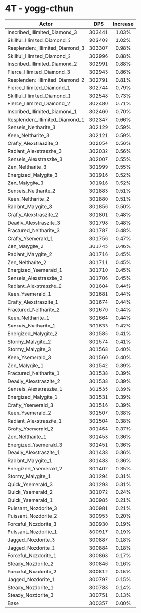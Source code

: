 # 4T - yogg-cthun
| Actor | DPS | Increase |
|---|:---:|:---:|
|Inscribed_Illimited_Diamond_3|303441|1.03%|
|Skillful_Illimited_Diamond_3|303408|1.02%|
|Resplendent_Illimited_Diamond_3|303307|0.98%|
|Skillful_Illimited_Diamond_2|302996|0.88%|
|Inscribed_Illimited_Diamond_2|302991|0.88%|
|Fierce_Illimited_Diamond_3|302943|0.86%|
|Resplendent_Illimited_Diamond_2|302791|0.81%|
|Fierce_Illimited_Diamond_1|302744|0.79%|
|Skillful_Illimited_Diamond_1|302548|0.73%|
|Fierce_Illimited_Diamond_2|302480|0.71%|
|Inscribed_Illimited_Diamond_1|302460|0.70%|
|Resplendent_Illimited_Diamond_1|302347|0.66%|
|Senseis_Neltharite_3|302129|0.59%|
|Keen_Neltharite_3|302121|0.59%|
|Crafty_Alexstraszite_3|302054|0.56%|
|Radiant_Alexstraszite_3|302032|0.56%|
|Senseis_Alexstraszite_3|302007|0.55%|
|Zen_Neltharite_3|301999|0.55%|
|Energized_Malygite_3|301916|0.52%|
|Zen_Malygite_3|301916|0.52%|
|Senseis_Neltharite_2|301883|0.51%|
|Keen_Neltharite_2|301880|0.51%|
|Radiant_Malygite_3|301856|0.50%|
|Crafty_Alexstraszite_2|301801|0.48%|
|Deadly_Alexstraszite_3|301798|0.48%|
|Fractured_Neltharite_3|301787|0.48%|
|Crafty_Ysemerald_1|301756|0.47%|
|Zen_Malygite_2|301745|0.46%|
|Radiant_Malygite_2|301716|0.45%|
|Zen_Neltharite_2|301711|0.45%|
|Energized_Ysemerald_1|301710|0.45%|
|Senseis_Alexstraszite_2|301706|0.45%|
|Radiant_Alexstraszite_2|301684|0.44%|
|Keen_Ysemerald_1|301681|0.44%|
|Crafty_Alexstraszite_1|301674|0.44%|
|Fractured_Neltharite_2|301670|0.44%|
|Keen_Neltharite_1|301664|0.44%|
|Senseis_Neltharite_1|301633|0.42%|
|Energized_Malygite_2|301585|0.41%|
|Stormy_Malygite_2|301574|0.41%|
|Stormy_Malygite_3|301568|0.40%|
|Keen_Ysemerald_3|301560|0.40%|
|Zen_Malygite_1|301542|0.39%|
|Fractured_Neltharite_1|301538|0.39%|
|Deadly_Alexstraszite_2|301538|0.39%|
|Senseis_Alexstraszite_1|301535|0.39%|
|Energized_Malygite_1|301531|0.39%|
|Crafty_Ysemerald_3|301516|0.39%|
|Keen_Ysemerald_2|301507|0.38%|
|Radiant_Alexstraszite_1|301504|0.38%|
|Crafty_Ysemerald_2|301454|0.37%|
|Zen_Neltharite_1|301453|0.36%|
|Energized_Ysemerald_3|301451|0.36%|
|Deadly_Alexstraszite_1|301438|0.36%|
|Radiant_Malygite_1|301438|0.36%|
|Energized_Ysemerald_2|301402|0.35%|
|Stormy_Malygite_1|301294|0.31%|
|Quick_Ysemerald_3|301293|0.31%|
|Quick_Ysemerald_2|301072|0.24%|
|Quick_Ysemerald_1|300985|0.21%|
|Puissant_Nozdorite_3|300981|0.21%|
|Puissant_Nozdorite_2|300953|0.20%|
|Forceful_Nozdorite_3|300930|0.19%|
|Puissant_Nozdorite_1|300917|0.19%|
|Jagged_Nozdorite_3|300887|0.18%|
|Jagged_Nozdorite_2|300884|0.18%|
|Forceful_Nozdorite_1|300868|0.17%|
|Steady_Nozdorite_2|300846|0.16%|
|Forceful_Nozdorite_2|300812|0.15%|
|Jagged_Nozdorite_1|300797|0.15%|
|Steady_Nozdorite_1|300788|0.14%|
|Steady_Nozdorite_3|300751|0.13%|
|Base|300357|0.00%|
